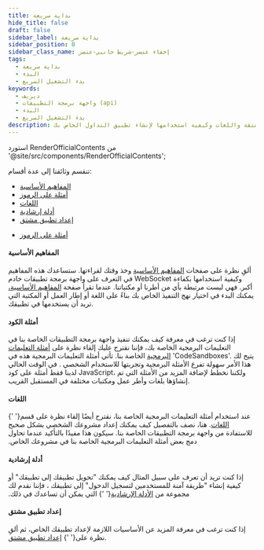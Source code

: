 ```yaml
---
title: بداية سريعة
hide_title: false
draft: false
sidebar_label: بداية سريعة
sidebar_position: 0
sidebar_class_name: إخفاء عنصر-شريط جانبي-عنصر
tags:
  - بداية سريعة
  - البدء
  - بدء التشغيل السريع
keywords:
  - ديريف
  - واجهة برمجة التطبيقات (api)
  - البدء
  - بدء التشغيل السريع
description: احصل على نظرة عامة على أمثلة التعليمات البرمجية المتاحة لواجهة برمجة التطبيقات المشتقة واللغات وكيفية استخدامها لإنشاء تطبيق التداول الخاص بك.
---
```


استورد RenderOfficialContents من '@site/src/components/RenderOfficialContents';

تنقسم وثائقنا إلى عدة أقسام:

<RenderOfficialContents>
  <ul>
    <li>
      <a href='category/core-concepts'>المفاهيم الأساسية</a>
    </li>
    <li>
      <a href='category/code-examples'>أمثلة على الرموز</a>
    </li>
    <li>
      <a href='category/languages'>اللغات</a>
    </li>
    <li>
      <a href='category/guides'>أدلة إرشادية</a>
    </li>
    <li>
      <a href='setting-up-a-deriv-application'>إعداد تطبيق مشتق</a>
    </li>
  </ul>
  <ul>
    <li>
      <a href='category/code-examples'>أمثلة على الرموز</a>
    </li>
  </ul>
</RenderOfficialContents>

<RenderOfficialContents>
  <h4>المفاهيم الأساسية</h4>
</RenderOfficialContents>

<RenderOfficialContents>
    ألقِ نظرة على صفحات <a href='/docs/category/core-concepts'>المفاهيم الأساسية</a> وخذ وقتك
    لقراءتها. ستساعدك هذه المفاهيم في التعرف على واجهة برمجة تطبيقات خادم WebSocket
    وكيفية استخدامها بكفاءة أكبر. فهي ليست مرتبطة بأي من أطرنا أو مكتباتنا.
</RenderOfficialContents>

<RenderOfficialContents>
    عندما تقرأ صفحة <a href='/docs/category/core-concepts'>المفاهيم الأساسية،</a> يمكنك
    البدء في اختيار نهج التنفيذ الخاص بك بناءً على اللغة أو إطار العمل أو المكتبة التي تريد أن يستخدمها
    في تطبيقك.
</RenderOfficialContents>

<h4>أمثلة الكود</h4>

إذا كنت ترغب في معرفة كيف يمكنك تنفيذ واجهة برمجة التطبيقات الخاصة بنا في التعليمات البرمجية الخاصة بك، فإننا نقترح عليك إلقاء نظرة
على <a href='/docs/category/code-examples'>أمثلة التعليمات البرمجية</a> الخاصة بنا. تأتي أمثلة التعليمات البرمجية هذه في
'CodeSandboxes'. يتيح لك هذا الأمر سهولة تفرع الأمثلة البرمجية وتجربتها للاستخدام الشخصي
. في الوقت الحالي لدينا فقط أمثلة على كود JavaScript، ولكننا نخطط لإضافة المزيد من الأمثلة
التي تم إنشاؤها بلغات وأطر عمل ومكتبات مختلفة في المستقبل القريب.

<RenderOfficialContents>
  <h4>اللغات</h4>
</RenderOfficialContents>

<RenderOfficialContents>
    عند استخدام أمثلة التعليمات البرمجية الخاصة بنا، نقترح أيضًا إلقاء نظرة على قسم{' '}
    <a href='/docs/category/languages'>اللغات</a>. هنا، نصف بالتفصيل كيف يمكنك
    إعداد مشروعك الشخصي بشكل صحيح للاستفادة من واجهة برمجة التطبيقات الخاصة بنا. سيكون هذا مفيدًا بالتأكيد
    عندما تحاول دمج بعض أمثلة التعليمات البرمجية الخاصة بنا في مشروعك الخاص.
</RenderOfficialContents>

<RenderOfficialContents>
  <h4>أدلة إرشادية</h4>
</RenderOfficialContents>

<RenderOfficialContents>
    إذا كنت تريد أن تعرف على سبيل المثال كيف يمكنك "تحويل تطبيقك إلى تطبيقك" أو كيفية إنشاء "طريقة آمنة للمستخدمين لتسجيل الدخول" إلى تطبيقك
    ، فإننا نقدم لك مجموعة من <a href='/docs/category/guides'>الأدلة الإرشادية</a>{' '}
    التي يمكن أن تساعدك في ذلك.
</RenderOfficialContents>

<RenderOfficialContents>
  <h4>إعداد تطبيق مشتق</h4>
</RenderOfficialContents>

<RenderOfficialContents>
    إذا كنت ترغب في معرفة المزيد عن الأساسيات اللازمة لإعداد تطبيقك الخاص،
    ثم ألقِ نظرة على{' '}
    <a href='/docs/setting-up-a-deriv-application'>إعداد تطبيق مشتق</a>.
</RenderOfficialContents>
